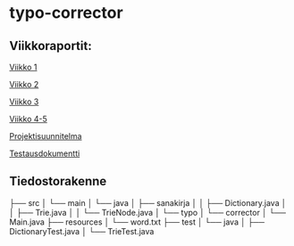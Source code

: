 # typo-corrector

## Viikkoraportit:

[Viikko 1](https://github.com/juhkure/typo-corrector/blob/main/dokumentaatio/viikko%201.txt)

[Viikko 2](https://github.com/juhkure/typo-corrector/blob/main/dokumentaatio/viikko%202.txt)

[Viikko 3](https://github.com/juhkure/typo-corrector/blob/main/dokumentaatio/viikko%203.txt)

[Viikko 4-5](https://github.com/juhkure/typo-corrector/blob/main/dokumentaatio/viikko%204-5.txt)


[Projektisuunnitelma](https://github.com/juhkure/typo-corrector/blob/main/dokumentaatio/projektisuunnitelma.txt)


[Testausdokumentti](https://github.com/juhkure/typo-corrector/blob/main/dokumentaatio/testausdokumentti.txt)

## Tiedostorakenne

├── src
│   └── main
│       └── java
│           ├── sanakirja
│           │   ├── Dictionary.java
│           │   ├── Trie.java
│           │   └── TrieNode.java
│           └── typo
│               └── corrector
│                   └── Main.java
├── resources
│   └── word.txt
├── test
│   └── java
│       ├── DictionaryTest.java
│       └── TrieTest.java
